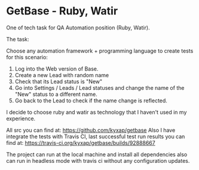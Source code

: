 # GetBase - Ruby, Watir
One of tech task for QA Automation position (Ruby, Watir).

The task:

Choose any automation framework + programming language to create tests for this scenario:
1. Log into the Web version of Base. 
2. Create a new Lead with random name
3. Check that its Lead status is "New"
4. Go into Settings / Leads / Lead statuses and change the name of the "New" status to a different name.
5. Go back to the Lead to check if the name change is reflected.

I decide to choose ruby and watir as technology that I haven't used in my experience. 

All src you can find at: https://github.com/kyxap/getbase
Also I have integrate the tests with Travis CI, last successful test run results you can find at: https://travis-ci.org/kyxap/getbase/builds/92888667

The project can run at the local machine and install all dependencies also can run in headless mode with travis ci without any configuration updates.
